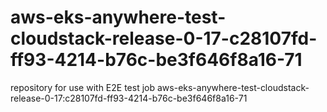 # aws-eks-anywhere-test-cloudstack-release-0-17-c28107fd-ff93-4214-b76c-be3f646f8a16-71
repository for use with E2E test job aws-eks-anywhere-test-cloudstack-release-0-17:c28107fd-ff93-4214-b76c-be3f646f8a16-71
